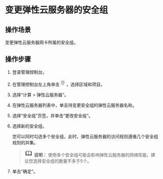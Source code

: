# 变更弹性云服务器的安全组<a name="SecurityGroup_0006"></a>

## 操作场景<a name="section181956227265"></a>

变更弹性云服务器网卡所属的安全组。

## 操作步骤<a name="section15810103716296"></a>

1.  登录管理控制台。

1.  在管理控制台左上角单击![](figures/icon-region.png)，选择区域和项目。
2.  选择“计算 \> 弹性云服务器”。
3.  在弹性云服务器列表中，单击待变更安全组的弹性云服务器名称。
4.  选择“安全组”页签，并单击“更改安全组”。
5.  选择新的安全组。

    您可以同时勾选多个安全组，此时，弹性云服务器的访问规则遵循几个安全组规则的并集。

    >![](public_sys-resources/icon-note.gif) **说明：** 
    >使用多个安全组可能会影响弹性云服务器的网络性能，建议您选择安全组的数量不多于5个。

6.  单击“确定”。

